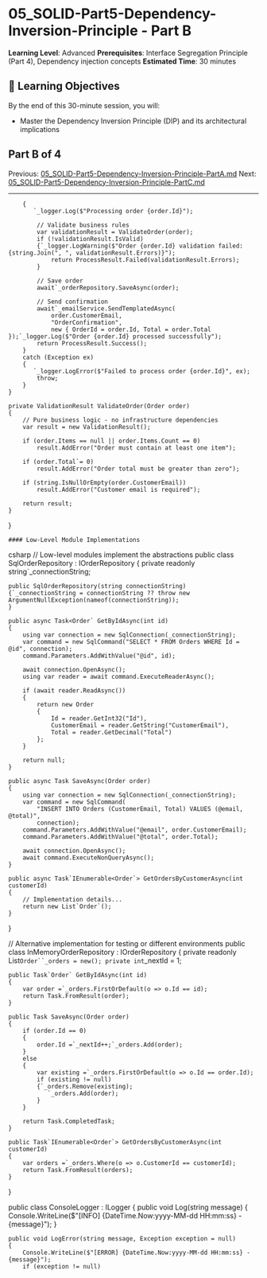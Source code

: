 # 05_SOLID-Part5-Dependency-Inversion-Principle - Part B

**Learning Level**: Advanced
**Prerequisites**: Interface Segregation Principle (Part 4), Dependency injection concepts
**Estimated Time**: 30 minutes

## 🎯 Learning Objectives

By the end of this 30-minute session, you will:

- Master the Dependency Inversion Principle (DIP) and its architectural implications

## Part B of 4

Previous: [05_SOLID-Part5-Dependency-Inversion-Principle-PartA.md](05_SOLID-Part5-Dependency-Inversion-Principle-PartA.md)
Next: [05_SOLID-Part5-Dependency-Inversion-Principle-PartC.md](05_SOLID-Part5-Dependency-Inversion-Principle-PartC.md)

---

        {
           `_logger.Log($"Processing order {order.Id}");

            // Validate business rules
            var validationResult = ValidateOrder(order);
            if (!validationResult.IsValid)
            {`_logger.LogWarning($"Order {order.Id} validation failed: {string.Join(", ", validationResult.Errors)}");
                return ProcessResult.Failed(validationResult.Errors);
            }

            // Save order
            await`_orderRepository.SaveAsync(order);

            // Send confirmation
            await`_emailService.SendTemplatedAsync(
                order.CustomerEmail,
                "OrderConfirmation",
                new { OrderId = order.Id, Total = order.Total });`_logger.Log($"Order {order.Id} processed successfully");
            return ProcessResult.Success();
        }
        catch (Exception ex)
        {
           `_logger.LogError($"Failed to process order {order.Id}", ex);
            throw;
        }
    }

    private ValidationResult ValidateOrder(Order order)
    {
        // Pure business logic - no infrastructure dependencies
        var result = new ValidationResult();

        if (order.Items == null || order.Items.Count == 0)
            result.AddError("Order must contain at least one item");

        if (order.Total`= 0)
            result.AddError("Order total must be greater than zero");

        if (string.IsNullOrEmpty(order.CustomerEmail))
            result.AddError("Customer email is required");

        return result;
    }
}

    #### Low-Level Module Implementations
csharp
// Low-level modules implement the abstractions
public class SqlOrderRepository : IOrderRepository
{
    private readonly string`_connectionString;

    public SqlOrderRepository(string connectionString)
    {`_connectionString = connectionString ?? throw new ArgumentNullException(nameof(connectionString));
    }

    public async Task<Order` GetByIdAsync(int id)
    {
        using var connection = new SqlConnection(_connectionString);
        var command = new SqlCommand("SELECT * FROM Orders WHERE Id = @id", connection);
        command.Parameters.AddWithValue("@id", id);

        await connection.OpenAsync();
        using var reader = await command.ExecuteReaderAsync();

        if (await reader.ReadAsync())
        {
            return new Order
            {
                Id = reader.GetInt32("Id"),
                CustomerEmail = reader.GetString("CustomerEmail"),
                Total = reader.GetDecimal("Total")
            };
        }

        return null;
    }

    public async Task SaveAsync(Order order)
    {
        using var connection = new SqlConnection(_connectionString);
        var command = new SqlCommand(
            "INSERT INTO Orders (CustomerEmail, Total) VALUES (@email, @total)",
            connection);
        command.Parameters.AddWithValue("@email", order.CustomerEmail);
        command.Parameters.AddWithValue("@total", order.Total);

        await connection.OpenAsync();
        await command.ExecuteNonQueryAsync();
    }

    public async Task`IEnumerable<Order`> GetOrdersByCustomerAsync(int customerId)
    {
        // Implementation details...
        return new List`Order`();
    }
}

// Alternative implementation for testing or different environments
public class InMemoryOrderRepository : IOrderRepository
{
    private readonly List`Order``_orders = new();
    private int`_nextId = 1;

    public Task`Order` GetByIdAsync(int id)
    {
        var order =`_orders.FirstOrDefault(o => o.Id == id);
        return Task.FromResult(order);
    }

    public Task SaveAsync(Order order)
    {
        if (order.Id == 0)
        {
            order.Id =`_nextId++;`_orders.Add(order);
        }
        else
        {
            var existing =`_orders.FirstOrDefault(o => o.Id == order.Id);
            if (existing != null)
            {`_orders.Remove(existing);
               `_orders.Add(order);
            }
        }

        return Task.CompletedTask;
    }

    public Task`IEnumerable<Order`> GetOrdersByCustomerAsync(int customerId)
    {
        var orders =`_orders.Where(o => o.CustomerId == customerId);
        return Task.FromResult(orders);
    }
}

public class ConsoleLogger : ILogger
{
    public void Log(string message)
    {
        Console.WriteLine($"[INFO] {DateTime.Now:yyyy-MM-dd HH:mm:ss} - {message}");
    }

    public void LogError(string message, Exception exception = null)
    {
        Console.WriteLine($"[ERROR] {DateTime.Now:yyyy-MM-dd HH:mm:ss} - {message}");
        if (exception != null)
